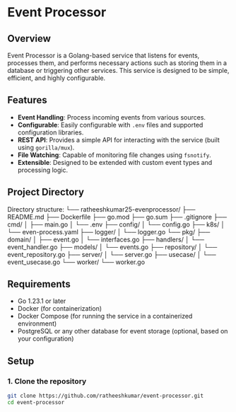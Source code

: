 # Event Processor

## Overview

Event Processor is a Golang-based service that listens for events, processes them, and performs necessary actions such as storing them in a database or triggering other services. This service is designed to be simple, efficient, and highly configurable.

## Features

- **Event Handling**: Process incoming events from various sources.
- **Configurable**: Easily configurable with `.env` files and supported configuration libraries.
- **REST API**: Provides a simple API for interacting with the service (built using `gorilla/mux`).
- **File Watching**: Capable of monitoring file changes using `fsnotify`.
- **Extensible**: Designed to be extended with custom event types and processing logic.

## Project Directory 
Directory structure:
└── ratheeshkumar25-evenprocessor/
    ├── README.md
    ├── Dockerfile
    ├── go.mod
    ├── go.sum
    ├── .gitignore 
    ├── cmd/
    │   ├── main.go
    │   └── .env
    ├── config/
    │   └── config.go
    ├── k8s/
    │   └── even-process.yaml
    ├── logger/
    │   └── logger.go
    └── pkg/
        ├── domain/
        │   ├── event.go
        │   └── interfaces.go
        ├── handlers/
        │   └── event_handler.go
        ├── models/
        │   └── events.go
        ├── repository/
        │   └── event_repository.go
        ├── server/
        │   └── server.go
        ├── usecase/
        │   └── event_usecase.go
        └── worker/
            └── worker.go


## Requirements

- Go 1.23.1 or later
- Docker (for containerization)
- Docker Compose (for running the service in a containerized environment)
- PostgreSQL or any other database for event storage (optional, based on your configuration)

## Setup

### 1. Clone the repository

```bash
git clone https://github.com/ratheeshkumar/event-processor.git
cd event-processor

